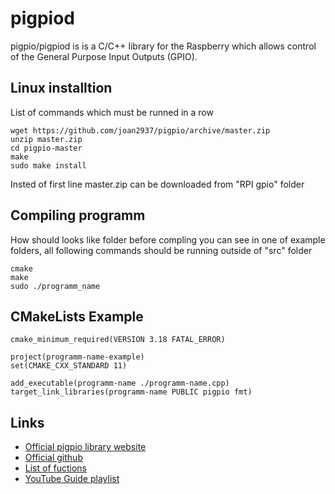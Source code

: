 # pigpiod 
pigpio/pigpiod is is a C/C++ library for the Raspberry which allows control of the General Purpose Input Outputs (GPIO).
## Linux installtion

List of commands which must be runned in a row

```
wget https://github.com/joan2937/pigpio/archive/master.zip
unzip master.zip
cd pigpio-master
make
sudo make install
```

Insted of first line master.zip can be downloaded from "RPI gpio" folder
## Compiling programm
How should looks like folder before compling you can see in one of example folders, all following commands should be running outside of "src" folder

```
cmake
make
sudo ./programm_name
```

## CMakeLists Example
```
cmake_minimum_required(VERSION 3.18 FATAL_ERROR)

project(programm-name-example)
set(CMAKE_CXX_STANDARD 11)

add_executable(programm-name ./programm-name.cpp)
target_link_libraries(programm-name PUBLIC pigpio fmt)
```

## Links
- [Official pigpio library website](https://abyz.me.uk/rpi/pigpio/index.html)
- [Official github](https://github.com/joan2937/pigpio)
- [List of fuctions](https://abyz.me.uk/rpi/pigpio/cif.html)
- [YouTube Guide playlist](https://www.youtube.com/watch?v=R6VJE7WfXt8&list=PLf6OEfnTo5N4PXbw85heZ1q3ypCaSMOGo&pp=iAQB)
